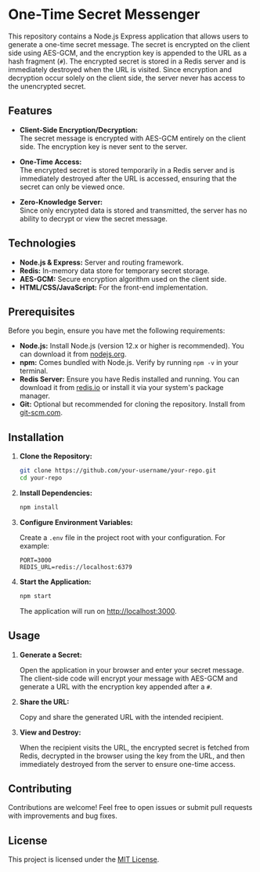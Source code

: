 # One-Time Secret Messenger

This repository contains a Node.js Express application that allows users to generate a one-time secret message. The secret is encrypted on the client side using AES-GCM, and the encryption key is appended to the URL as a hash fragment (`#`). The encrypted secret is stored in a Redis server and is immediately destroyed when the URL is visited. Since encryption and decryption occur solely on the client side, the server never has access to the unencrypted secret.

## Features

- **Client-Side Encryption/Decryption:**  
  The secret message is encrypted with AES-GCM entirely on the client side. The encryption key is never sent to the server.

- **One-Time Access:**  
  The encrypted secret is stored temporarily in a Redis server and is immediately destroyed after the URL is accessed, ensuring that the secret can only be viewed once.

- **Zero-Knowledge Server:**  
  Since only encrypted data is stored and transmitted, the server has no ability to decrypt or view the secret message.

## Technologies

- **Node.js & Express:** Server and routing framework.
- **Redis:** In-memory data store for temporary secret storage.
- **AES-GCM:** Secure encryption algorithm used on the client side.
- **HTML/CSS/JavaScript:** For the front-end implementation.

## Prerequisites

Before you begin, ensure you have met the following requirements:
- **Node.js:** Install Node.js (version 12.x or higher is recommended). You can download it from [nodejs.org](https://nodejs.org/).
- **npm:** Comes bundled with Node.js. Verify by running `npm -v` in your terminal.
- **Redis Server:** Ensure you have Redis installed and running. You can download it from [redis.io](https://redis.io/download) or install it via your system's package manager.
- **Git:** Optional but recommended for cloning the repository. Install from [git-scm.com](https://git-scm.com/).


## Installation

1. **Clone the Repository:**

   ```bash
   git clone https://github.com/your-username/your-repo.git
   cd your-repo
   ```

2. **Install Dependencies:**

   ```bash
   npm install
   ```

3. **Configure Environment Variables:**

   Create a `.env` file in the project root with your configuration. For example:

   ```env
   PORT=3000
   REDIS_URL=redis://localhost:6379
   ```

4. **Start the Application:**

   ```bash
   npm start
   ```

   The application will run on [http://localhost:3000](http://localhost:3000).

## Usage

1. **Generate a Secret:**

   Open the application in your browser and enter your secret message. The client-side code will encrypt your message with AES-GCM and generate a URL with the encryption key appended after a `#`.

2. **Share the URL:**

   Copy and share the generated URL with the intended recipient.

3. **View and Destroy:**

   When the recipient visits the URL, the encrypted secret is fetched from Redis, decrypted in the browser using the key from the URL, and then immediately destroyed from the server to ensure one-time access.

## Contributing

Contributions are welcome! Feel free to open issues or submit pull requests with improvements and bug fixes.

## License

This project is licensed under the [MIT License](LICENSE).
